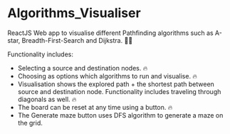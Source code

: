 # Algorithms_Visualiser

ReactJS Web app to visualise different Pathfinding algorithms such as A-star, Breadth-First-Search and Dijkstra. 👨‍💻 

Functionality includes:
  * Selecting a source and destination nodes. 🔥
  * Choosing as options which algorithms to run and visualise. 🔥
  * Visualisation shows the explored path + the shortest path between source and destination node. Functionality includes traveling through diagonals as well. 🔥
  * The board can be reset at any time using a button. 🔥
  * The Generate maze button uses DFS algorithm to generate a maze on the grid.
  
  
